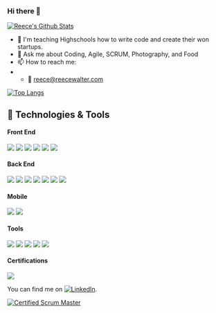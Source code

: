 ### Hi there 👋

[![Reece's Github Stats](https://github-readme-stats.vercel.app/api?username=thereeceshow&show_icons=true&theme=transparent)](https://github.com/thereeceshow/github-readme-stats) 

<!--
**thereeceshow/thereeceshow** is a ✨ _special_ ✨ repository because its `README.md` (this file) appears on your GitHub profile.

Here are some ideas to get you started:

- 🔭 I’m currently working on ...
- 🌱 I’m currently learning ...
- 👯 I’m looking to collaborate on ...
- 🤔 I’m looking for help with ...
- 💬 Ask me about ...
- 📫 How to reach me: ...
- ⚡ Fun fact: ...
-->

- 📓 I'm teaching Highschools how to write code and create their won startups.
- 💬 Ask me about Coding, Agile, SCRUM, Photography, and Food
- 📫 How to reach me: 
- - 📧 reece@reecewalter.com

[![Top Langs](https://github-readme-stats.vercel.app/api/top-langs/?username=thereeceshow&show_icons=true&theme=transparent)](https://github.com/thereeceshow/github-readme-stats)

## 🔧 Technologies & Tools

#### Front End
![](https://img.shields.io/static/v1?message=React&style=for-the-badge&&logo=react&color=009FDA&label=%20&labelColor=5c5c5c)
![](https://img.shields.io/static/v1?message=JavaScript&style=for-the-badge&&logo=javascript&color=009FDA&label=%20&labelColor=5c5c5c)
![](https://img.shields.io/static/v1?message=HTML+5&style=for-the-badge&&logo=html5&color=009FDA&label=%20&labelColor=5c5c5c)
![](https://img.shields.io/static/v1?message=CSS+3&style=for-the-badge&&logo=CSS3&color=009FDA&label=%20&labelColor=5c5c5c)
![](https://img.shields.io/static/v1?message=Bootstrap&style=for-the-badge&&logo=bootstrap&color=009FDA&label=%20&labelColor=5c5c5c)
![](https://img.shields.io/static/v1?message=Sass&style=for-the-badge&&logo=sass&color=009FDA&label=%20&labelColor=5c5c5c)

#### Back End
![](https://img.shields.io/static/v1?message=PHP&style=for-the-badge&&logo=php&color=009FDA&label=%20&labelColor=5c5c5c)
![](https://img.shields.io/static/v1?message=Laravel&style=for-the-badge&&logo=laravel&color=009FDA&label=%20&labelColor=5c5c5c)
![](https://img.shields.io/static/v1?message=Python&style=for-the-badge&&logo=python&color=009FDA&label=%20&labelColor=5c5c5c)
![](https://img.shields.io/static/v1?message=Django&style=for-the-badge&&logo=django&color=009FDA&label=%20&labelColor=5c5c5c)
![](https://img.shields.io/static/v1?message=Node&style=for-the-badge&&logo=nodedotjs&color=009FDA&label=%20&labelColor=5c5c5c)
![](https://img.shields.io/static/v1?message=Next.js&style=for-the-badge&&logo=nextdotjs&color=009FDA&label=%20&labelColor=5c5c5c)
![](https://img.shields.io/static/v1?message=Wordpress&style=for-the-badge&&logo=wordpress&color=009FDA&label=%20&labelColor=5c5c5c)

#### Mobile
![](https://img.shields.io/static/v1?message=Xcode&style=for-the-badge&&logo=xcode&color=009FDA&label=%20&labelColor=5c5c5c)
![](https://img.shields.io/static/v1?message=Swift+5&style=for-the-badge&&logo=swift&color=009FDA&label=%20&labelColor=5c5c5c)

#### Tools
![](https://img.shields.io/static/v1?message=Bash&style=for-the-badge&&logo=gnu-bash&color=009FDA&label=%20&labelColor=5c5c5c)
![](https://img.shields.io/static/v1?message=Firebase&style=for-the-badge&&logo=firebase&color=009FDA&label=%20&labelColor=5c5c5c)
![](https://img.shields.io/static/v1?message=Digital+Ocean&style=for-the-badge&&logo=digitalocean&color=009FDA&label=%20&labelColor=5c5c5c)
![](https://img.shields.io/static/v1?message=Git&style=for-the-badge&&logo=git&logoColor=white&color=009FDA&label=%20&labelColor=5c5c5c)
![](https://img.shields.io/static/v1?message=Github&style=for-the-badge&&logo=github&logoColor=white&color=009FDA&label=%20&labelColor=5c5c5c)

#### Certifications
![](https://img.shields.io/static/v1?message=CSM®&style=for-the-badge&&logo=scrumalliance&logoColor=white&color=009FDA&label=%20&labelColor=5c5c5c)


<!-- ![Reece's Codewars Banner](https://www.codewars.com/users/thereeceshow/badges/small) -->

<!-- Actual text -->

You can find me on [![LinkedIn][1]][2].

[![Certified Scrum Master][3]][4]

<!-- Icons -->

[1]: https://raw.githubusercontent.com/MartinHeinz/MartinHeinz/master/linkedin-3-16.png (LinkedIn icon without padding)

[3]: https://bcert.me/bc/html/img/badges/generated/badge-7227.png

<!-- Links -->

[2]: https://www.linkedin.com/in/reecewalter/

[4]: https://bcert.me/suchyubxy


<!--

Former Badges:

![](https://img.shields.io/badge/%20-CSM&#174;-informational?style=plastic&logo=scrumalliance&logoColor=white&color=009FDA)
![](https://img.shields.io/badge/%20-MacOS-informational?style=plastic&logo=macos&logoColor=white&color=009FDA)
![](https://img.shields.io/badge/%20-HTML_5-informational?style=plastic&logo=html5&logoColor=white&color=009FDA)
![](https://img.shields.io/badge/%20-CSS_3-informational?style=plastic&logo=sass&logoColor=white&color=009FDA)
![](https://img.shields.io/badge/%20-Sass-informational?style=plastic&logo=css3&logoColor=white&color=009FDA)
![](https://img.shields.io/badge/%20-Bootstrap-informational?style=plastic&logo=bootstrap&logoColor=white&color=009FDA)
![](https://img.shields.io/badge/%20-JavaScript-informational?style=plastic&logo=javascript&logoColor=white&color=009FDA)
![](https://img.shields.io/badge/%20-React-informational?style=plastic&logo=react&logoColor=white&color=009FDA)
![](https://img.shields.io/badge/%20-PHP-informational?style=plastic&logo=php&logoColor=white&color=009FDA)
![](https://img.shields.io/badge/%20-Laravel-informational?style=plastic&logo=laravel&logoColor=white&color=009FDA)
![](https://img.shields.io/badge/%20-CSS_3-informational?style=plastic&logo=css3&logoColor=white&color=009FDA)
![](https://img.shields.io/badge/%20-Python-informational?style=plastic&logo=python&logoColor=white&color=009FDA)
![](https://img.shields.io/badge/%20-Django-informational?style=plastic&logo=django&logoColor=white&color=009FDA)
![](https://img.shields.io/badge/%20-Swift_5-informational?style=plastic&logo=swift&logoColor=white&color=009FDA)
![](https://img.shields.io/badge/%20-Bash-informational?style=plastic&logo=gnu-bash&logoColor=white&color=009FDA)
![](https://img.shields.io/badge/%20-Firebase-informational?style=plastic&logo=firebase&logoColor=white&color=009FDA)
![](https://img.shields.io/badge/%20-Digital_Ocean-informational?style=plastic&logo=digitalocean&logoColor=white&color=009FDA)
![](https://img.shields.io/badge/%20-Git-informational?style=plastic&logo=git&logoColor=white&color=009FDA)
![](https://img.shields.io/badge/%20-Github-informational?style=plastic&logo=github&logoColor=white&color=009FDA)
![](https://img.shields.io/badge/%20-Codewars-informational?style=plastic&logo=codewars&logoColor=white&color=009FDA)
![](https://img.shields.io/static/v1?message=React&logo=react&style=plastic&labelColor=5c5c5c&color=1182c3&logoColor=white&label=%20)
![](https://img.shields.io/static/v1?message=Codewars&style=plastic&logo=codewars&logoColor=white&color=009FDA&label=%20&labelColor=5c5c5c)
![](https://img.shields.io/static/v1?message=React&logo=react&style=plastic&labelColor=5c5c5c&color=1182c3&logoColor=white&label=%20)

-->
